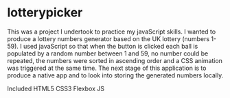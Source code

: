 # lotterypicker

This was a project I undertook to practice my javaScript skills. 
I wanted to produce a lottery numbers generator based on the UK lottery (numbers 1-59). 
I used javaScript so that when the button is clicked each ball is populated by a random number between 1 and 59, 
no number could be repeated, the numbers were sorted in ascending order and a CSS animation was triggered at the same time. 
The next stage of this application is to produce a native app and to look into storing the generated numbers locally.

Included
HTML5
CSS3
Flexbox
JS
